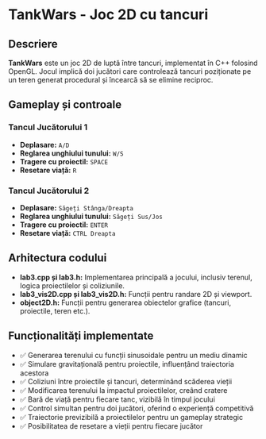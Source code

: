 # TankWars - Joc 2D cu tancuri

## Descriere

**TankWars** este un joc 2D de luptă între tancuri, implementat în C++ folosind OpenGL. Jocul implică doi jucători care controlează tancuri poziționate pe un teren generat procedural și încearcă să se elimine reciproc.

## Gameplay și controale

### Tancul Jucătorului 1

- **Deplasare:** `A/D`
- **Reglarea unghiului tunului:** `W/S`
- **Tragere cu proiectil:** `SPACE`
- **Resetare viață:** `R`

### Tancul Jucătorului 2

- **Deplasare:** `Săgeți Stânga/Dreapta`
- **Reglarea unghiului tunului:** `Săgeți Sus/Jos`
- **Tragere cu proiectil:** `ENTER`
- **Resetare viață:** `CTRL Dreapta`

## Arhitectura codului

- **lab3.cpp și lab3.h:** Implementarea principală a jocului, inclusiv terenul, logica proiectilelor și coliziunile.
- **lab3_vis2D.cpp și lab3_vis2D.h:** Funcții pentru randare 2D și viewport.
- **object2D.h:** Funcții pentru generarea obiectelor grafice (tancuri, proiectile, teren etc.).

## Funcționalități implementate

- ✅ Generarea terenului cu funcții sinusoidale pentru un mediu dinamic
- ✅ Simulare gravitațională pentru proiectile, influențând traiectoria acestora
- ✅ Coliziuni între proiectile și tancuri, determinând scăderea vieții
- ✅ Modificarea terenului la impactul proiectilelor, creând cratere
- ✅ Bară de viață pentru fiecare tanc, vizibilă în timpul jocului
- ✅ Control simultan pentru doi jucători, oferind o experiență competitivă
- ✅ Traiectorie previzibilă a proiectilelor pentru un gameplay strategic
- ✅ Posibilitatea de resetare a vieții pentru fiecare jucător
